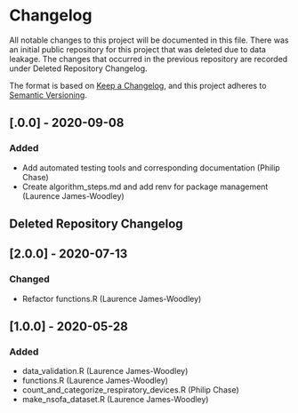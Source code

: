 # Changelog
All notable changes to this project will be documented in this file. There was an initial public repository for this project that was deleted due to data leakage. The changes that occurred in the previous repository are recorded under Deleted Repository Changelog.

The format is based on [Keep a Changelog](https://keepachangelog.com/en/1.0.0/),
and this project adheres to [Semantic Versioning](https://semver.org/spec/v2.0.0.html).

## [.0.0] - 2020-09-08

### Added
- Add automated testing tools and corresponding documentation (Philip Chase)
- Create algorithm_steps.md and add renv for package management (Laurence James-Woodley)

## Deleted Repository Changelog
## [2.0.0] - 2020-07-13

### Changed
- Refactor functions.R (Laurence James-Woodley)


## [1.0.0] - 2020-05-28

### Added
- data_validation.R (Laurence James-Woodley)
- functions.R (Laurence James-Woodley)
- count_and_categorize_respiratory_devices.R (Philip Chase)
- make_nsofa_dataset.R (Laurence James-Woodley)
